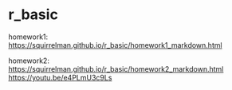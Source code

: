 # r_basic
homework1:
https://squirrelman.github.io/r_basic/homework1_markdown.html

homework2:
https://squirrelman.github.io/r_basic/homework2_markdown.html
https://youtu.be/e4PLmU3c9Ls
